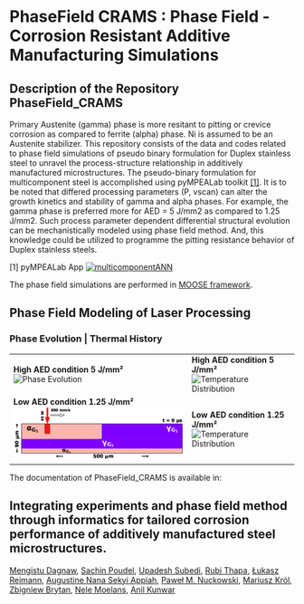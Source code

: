 # PhaseField CRAMS : Phase Field - Corrosion Resistant Additive Manufacturing Simulations
## Description of the Repository PhaseField_CRAMS
Primary Austenite (gamma) phase is more resitant to pitting or crevice corrosion as compared to ferrite (alpha) phase. 
Ni is assumed to be an Austenite stabilizer.
This repository consists of the data and codes related to phase field simulations of pseudo binary formulation for Duplex stainless steel to unravel the process-structure relationship in additively manufactured microstructures.
The pseudo-binary formulation for multicomponent steel is accomplished using pyMPEALab toolkit <a href="#ref1">[1]</a>. It is to be noted that differed processing parameters (P, vscan) can alter the growth kinetics and stability of gamma and alpha phases.
For example, the gamma phase is preferred more for AED = 5 J/mm2 as compared to 1.25 J/mm2. Such process parameter dependent differential structural evolution can be mechanistically modeled using phase field method. And, this knowledge could be utilized to programme the pitting resistance behavior of Duplex stainless steels.

<a name="ref1"></a>[1] pyMPEALab App [![multicomponentANN](https://img.shields.io/badge/pyMPEALab-streamlit-red)](https://pympealab.streamlit.app/)

The phase field simulations are performed in [MOOSE framework](https://mooseframework.inl.gov/). 
## Phase Field Modeling of Laser Processing
### Phase Evolution | Thermal History

<table>
  <tr>
    <td>
      <strong>High AED condition 5 J/mm²</strong><br>
      <img src="3_Simulation_Video_Animation/video_animations/high_AED/gif/highAED_Phase_evolve.gif" alt="Phase Evolution" width="400"/>
    </td>
    <td>
      <strong>High AED condition 5 J/mm²</strong><br>
      <img src="3_Simulation_Video_Animation/video_animations/high_AED/gif/highAED_T_dist.gif" alt="Temperature Distribution" width="400"/>
    </td>
  </tr>
  <tr>
    <td>
      <strong>Low AED condition 1.25 J/mm²</strong><br>
      <img src="3_Simulation_Video_Animation/video_animations/low_AED/gif/lowAED_Phase_evolve.gif" alt="Phase Evolution" width="400"/>
    </td>
    <td>
      <strong>Low AED condition 1.25 J/mm²</strong><br>
      <img src="3_Simulation_Video_Animation/video_animations/low_AED/gif/lowAED_T_dist.gif" alt="Temperature Distribution" width="400"/>
    </td>
  </tr>
</table>






The documentation of PhaseField_CRAMS is available in:


## Integrating experiments and phase field method through informatics  for tailored corrosion performance of additively manufactured steel microstructures.

[Mengistu Dagnaw](https://www.linkedin.com/in/),
[Sachin Poudel](https://www.linkedin.com/in/),
[Upadesh Subedi](https://www.linkedin.com/in/upadesh-s-0b321a15b/),
[Rubi Thapa](https://www.linkedin.com/in/),
[Łukasz Reimann](https://www.linkedin.com/in/),
[Augustine Nana Sekyi Appiah](https://www.linkedin.com/in/),
[Paweł M. Nuckowski](https://www.linkedin.com/in/),
[Mariusz Król](https://www.linkedin.com/in/),
[Zbigniew Brytan](https://www.linkedin.com/in/),
[Nele Moelans](https://www.linkedin.com/in/nele-moelans-57b1731/),
[Anil Kunwar](https://www.linkedin.com/in/anil-kunwar-9ba81653/)




